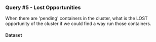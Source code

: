 ### Query #5 - Lost Opportunities

When there are 'pending' containers in the cluster, what is the LOST opportunity of the cluster if we could find a way run those containers.

#### Dataset
